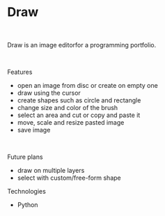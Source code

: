 <h1>Draw</h1>
<br/>
<p>Draw is an image editorfor a programming portfolio.</p>
<br/>
<p>Features</p>
<ul>
  <li>open an image from disc or create on empty one</li>
  <li>draw using the cursor</li>
  <li>create shapes such as circle and rectangle</li>
  <li>change size and color of the brush</li>
  <li>select an area and cut or copy and paste it</li>
  <li>move, scale and resize pasted image</li>
  <li>save image</li>
</ul>
<br/>
<p>Future plans</p>
<ul>
  <li>draw on multiple layers</li>
  <li>select with custom/free-form shape</li>
</ul>
<p>Technologies</p>
<ul>
  <li>Python</li>
</ul>

